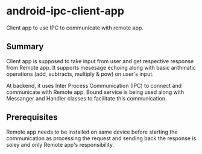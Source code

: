 # android-ipc-client-app
Client app to use IPC to communicate with remote app.

## Summary
Client app is supposed to take input from user and get respective response from Remote app. It supports mesesage echoing along with basic arithmatic operations (add, subtracts, multiply & pow) on user's input.

At backend, it uses Inter Process Communication (IPC) to connect and communicate with Remote app. Bound service is being used along with Messanger and Handler classes to facilitate this communication.

## Prerequisites
Remote app needs to be installed on same device before starting the communication as processing the request and sending back the response is soley and only Remote app's responsibility. 
